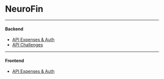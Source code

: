 # NeuroFin

---

#### Backend
- [ API Expenses & Auth ](https://github.com/RayanKhairullah/CapstoneBE.git)
- [ API Challenges ](#)

---
  
#### Frontend
- [ API Expenses & Auth ](https://github.com/KevinSinatria/NeuroFin)
